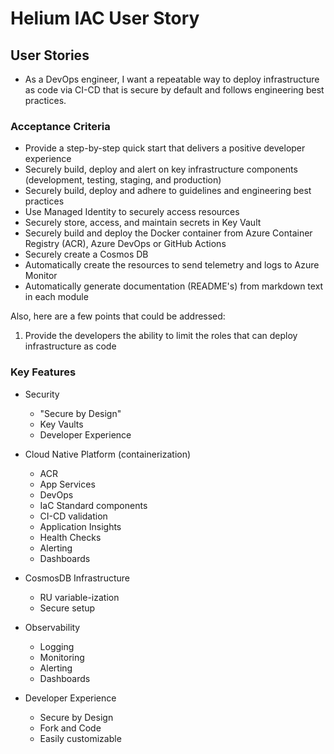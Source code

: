 # Helium IAC User Story

## User Stories

- As a DevOps engineer, I want a repeatable way to deploy infrastructure as code via CI-CD that is secure by default and follows engineering best practices.

### Acceptance Criteria

- Provide a step-by-step quick start that delivers a positive developer experience
- Securely build, deploy and alert on key infrastructure components (development, testing, staging, and production)
- Securely build, deploy and adhere to guidelines and engineering best practices
- Use Managed Identity to securely access resources
- Securely store, access, and maintain secrets in Key Vault
- Securely build and deploy the Docker container from Azure Container Registry (ACR), Azure DevOps or GitHub Actions
- Securely create a Cosmos DB
- Automatically create the resources to send telemetry and logs to Azure Monitor
- Automatically generate documentation (README's) from markdown text in each module

Also, here are a few points that could be addressed:

1. Provide the developers the ability to limit the roles that can deploy infrastructure as code

### Key Features

- Security
  - "Secure by Design"
  - Key Vaults
  - Developer Experience

- Cloud Native Platform (containerization)
  - ACR
  - App Services
  - DevOps
  - IaC Standard components
  - CI-CD validation
  - Application Insights
  - Health Checks
  - Alerting
  - Dashboards

- CosmosDB Infrastructure

  - RU variable-ization
  - Secure setup
  
- Observability
  - Logging
  - Monitoring
  - Alerting
  - Dashboards

- Developer Experience
  - Secure by Design
  - Fork and Code
  - Easily customizable
